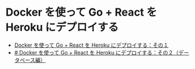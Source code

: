 # Docker を使って Go + React を Heroku にデプロイする

- [Docker を使って Go + React を Heroku にデプロイする：その１](./README.PART.01.md)
- [# Docker を使って Go + React を Heroku にデプロイする：その２（データベース編）](./README.PART.02.md)